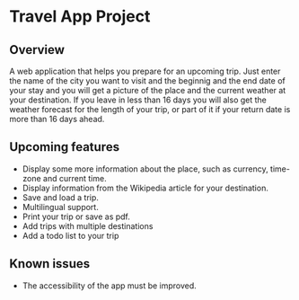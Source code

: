 # Travel App Project

## Overview

A web application that helps you prepare for an upcoming trip. Just enter the name of the city you want to visit and the beginnig and the end date of your stay and you will get a picture of the place and the current weather at your destination. If you leave in less than 16 days you will also get the weather forecast for the length of your trip, or part of it if your return date is more than 16 days ahead.

## Upcoming features

-   Display some more information about the place, such as currency, time-zone and current time.
-   Display information from the Wikipedia article for your destination.
-   Save and load a trip.
-   Multilingual support.
-   Print your trip or save as pdf.
-   Add trips with multiple destinations
-   Add a todo list to your trip

## Known issues

-   The accessibility of the app must be improved.

